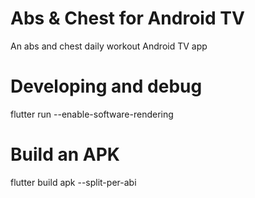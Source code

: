 # Abs & Chest for Android TV
An abs and chest daily workout Android TV app 

# Developing and debug
flutter run --enable-software-rendering

# Build an APK
flutter build apk --split-per-abi